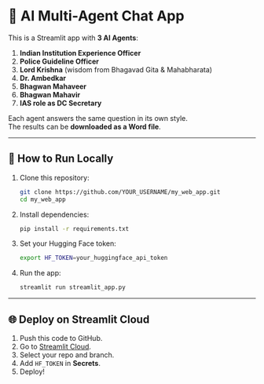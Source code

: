 # 🌟 AI Multi-Agent Chat App

This is a Streamlit app with **3 AI Agents**:
1. **Indian Institution Experience Officer**
2. **Police Guideline Officer**
3. **Lord Krishna** (wisdom from Bhagavad Gita & Mahabharata)
4. **Dr. Ambedkar**
5. **Bhagwan Mahaveer**
6. **Bhagwan Mahavir**
7. **IAS role as DC Secretary**

Each agent answers the same question in its own style.  
The results can be **downloaded as a Word file**.

---

## 🚀 How to Run Locally

1. Clone this repository:
   ```bash
   git clone https://github.com/YOUR_USERNAME/my_web_app.git
   cd my_web_app
   ```

2. Install dependencies:
   ```bash
   pip install -r requirements.txt
   ```

3. Set your Hugging Face token:
   ```bash
   export HF_TOKEN=your_huggingface_api_token
   ```

4. Run the app:
   ```bash
   streamlit run streamlit_app.py
   ```

---

## 🌐 Deploy on Streamlit Cloud
1. Push this code to GitHub.
2. Go to [Streamlit Cloud](https://share.streamlit.io).
3. Select your repo and branch.
4. Add `HF_TOKEN` in **Secrets**.
5. Deploy!
